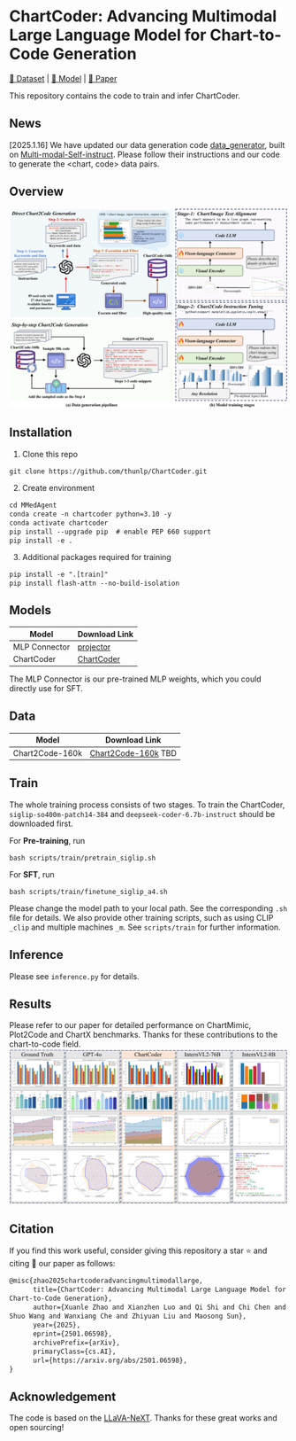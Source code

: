 # ChartCoder: Advancing Multimodal Large Language Model for Chart-to-Code Generation

<a href="https://huggingface.co/datasets/xxxllz/Chart2Code-160k" target="_blank">🤗 Dataset</a> | <a href="https://huggingface.co/xxxllz/ChartCoder" target="_blank">🤗 Model</a> | <a href="https://arxiv.org/abs/2501.06598" target="_blank">📑 Paper </a>

This repository contains the code to train and infer ChartCoder. 

## News

[2025.1.16] We have updated our data generation code [data_generator](https://github.com/thunlp/ChartCoder/tree/main/data_generator), built on [Multi-modal-Self-instruct](https://github.com/zwq2018/Multi-modal-Self-instruct). Please follow their instructions and our code to generate the <chart, code> data pairs.

## Overview

![main](fig/main.png)

## Installation
1. Clone this repo
```
git clone https://github.com/thunlp/ChartCoder.git
```
2.  Create environment
```
cd MMedAgent
conda create -n chartcoder python=3.10 -y
conda activate chartcoder
pip install --upgrade pip  # enable PEP 660 support
pip install -e .
```
3. Additional packages required for training
```
pip install -e ".[train]"
pip install flash-attn --no-build-isolation
```

## Models
|  Model   | Download Link  |
|  ----  | ----  |
| MLP Connector |  [projector](https://drive.google.com/file/d/1S_LwG65TIz_miW39rFPhuEAb5ClgopYi/view?usp=drive_link)  |
| ChartCoder  |  [ChartCoder](https://huggingface.co/xxxllz/ChartCoder)  |

The MLP Connector is our pre-trained MLP weights, which you could directly use for SFT.

## Data
|  Model   | Download Link  |
|  ----  | ----  |
|Chart2Code-160k  | [Chart2Code-160k](https://huggingface.co/datasets/xxxllz/Chart2Code-160k) TBD|


## Train
The whole training process consists of two stages. To train the ChartCoder, ```siglip-so400m-patch14-384``` and ```deepseek-coder-6.7b-instruct``` should be downloaded first.

For **Pre-training**, run
```
bash scripts/train/pretrain_siglip.sh
```
For **SFT**, run 
```
bash scripts/train/finetune_siglip_a4.sh
```
Please change the model path to your local path. See the corresponding ```.sh ``` file for details. 
We also provide other training scripts, such as using CLIP ```_clip``` and multiple machines ```_m```. See ``` scripts/train ``` for further information.

## Inference
Please see ```inference.py``` for details.

## Results
Please refer to our paper for detailed performance on ChartMimic, Plot2Code and ChartX benchmarks. Thanks for these contributions to the chart-to-code field.
![results](fig/results.png)

## Citation
If you find this work useful, consider giving this repository a star ⭐️ and citing 📝 our paper as follows:
```
@misc{zhao2025chartcoderadvancingmultimodallarge,
      title={ChartCoder: Advancing Multimodal Large Language Model for Chart-to-Code Generation}, 
      author={Xuanle Zhao and Xianzhen Luo and Qi Shi and Chi Chen and Shuo Wang and Wanxiang Che and Zhiyuan Liu and Maosong Sun},
      year={2025},
      eprint={2501.06598},
      archivePrefix={arXiv},
      primaryClass={cs.AI},
      url={https://arxiv.org/abs/2501.06598}, 
}
```

## Acknowledgement
The code is based on the [LLaVA-NeXT](https://github.com/LLaVA-VL/LLaVA-NeXT). Thanks for these great works and open sourcing!
